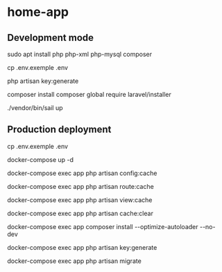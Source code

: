
# home-app

## Development mode
sudo apt install php php-xml php-mysql composer

cp .env.exemple .env

php artisan key:generate

composer install
composer global require laravel/installer

./vendor/bin/sail up

## Production deployment
cp .env.exemple .env

docker-compose up -d

docker-compose exec app php artisan config:cache

docker-compose exec app php artisan route:cache

docker-compose exec app php artisan view:cache

docker-compose exec app php artisan cache:clear

docker-compose exec app composer install --optimize-autoloader --no-dev

docker-compose exec app php artisan key:generate

docker-compose exec app php artisan migrate


